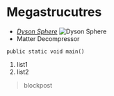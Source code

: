 Megastrucutres
====================
* [*Dyson Sphere*](https://xis004.github.io/cse15l-lab-reports/dysonSphere.html)
![Dyson Sphere](https://wallpaperaccess.com/full/4499666.jpg)
* Matter Decompressor
```
public static void main()
```
1. list1
2. list2
> blockpost